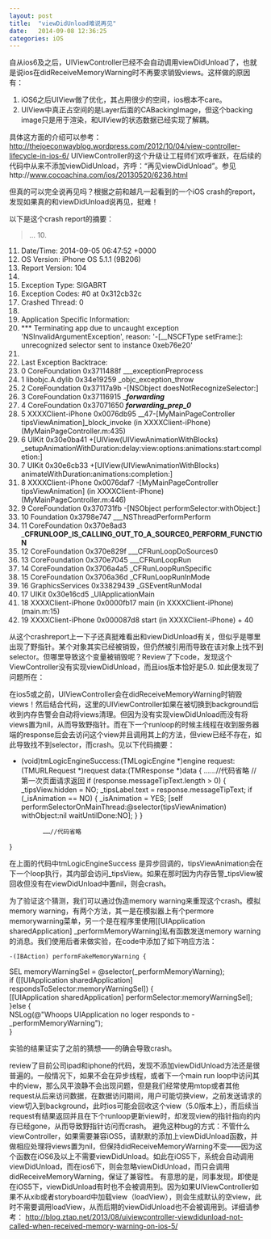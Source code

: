 ```yaml
---
layout: post
title:  "viewDidUnload难说再见"
date:   2014-09-08 12:36:25
categories: iOS
---
```


自从ios6及之后，UIViewController已经不会自动调用viewDidUnload了，也就是说ios在didReceiveMemoryWarning时不再要求销毁views。这样做的原因有：

 1. iOS6之后UIView做了优化，其占用很少的空间，ios根本不care。
 2. UIView中真正占空间的是Layer后面的CABackingImage，但这个backing image只是用于渲染，和UIView的状态数据已经实现了解耦。

具体这方面的介绍可以参考：http://thejoeconwayblog.wordpress.com/2012/10/04/view-controller-lifecycle-in-ios-6/
UIViewController的这个升级让工程师们欢呼雀跃，在后续的代码中从来不添加viewDidUnload，齐呼：“再见viewDidUnload”。参见http://www.cocoachina.com/ios/20130520/6236.html

但真的可以完全说再见吗？根据之前和越凡一起看到的一个iOS crash的report，发现如果真的和viewDidUnload说再见，挺难！

以下是这个crash report的摘要：

>
>...
>10.	 
11.	Date/Time: 2014-09-05 06:47:52 +0000
12.	OS Version: iPhone OS 5.1.1 (9B206)
13.	Report Version: 104
14.	 
15.	Exception Type: SIGABRT
16.	Exception Codes: #0 at 0x312cb32c
17.	Crashed Thread: 0
18.	 
19.	Application Specific Information:
20.	*** Terminating app due to uncaught exception 'NSInvalidArgumentException', reason: '-[__NSCFType setFrame:]: unrecognized selector sent to instance 0xeb76e20'
21.	 
22.	Last Exception Backtrace:
23.	0 CoreFoundation 0x3711488f ___exceptionPreprocess
24.	1 libobjc.A.dylib 0x34e19259 _objc_exception_throw
25.	2 CoreFoundation 0x37117a9b -[NSObject doesNotRecognizeSelector:]
26.	3 CoreFoundation 0x37116915 ____forwarding___
27.	4 CoreFoundation 0x37071650 ___forwarding_prep_0___
28.	5 XXXXClient-iPhone 0x0076db95 __47-[MyMainPageController tipsViewAnimation]_block_invoke (in XXXXClient-iPhone) (MyMainPageController.m:435)
29.	6 UIKit 0x30e0ba41 +[UIView(UIViewAnimationWithBlocks) _setupAnimationWithDuration:delay:view:options:animations:start:completion:]
30.	7 UIKit 0x30e6cb33 +[UIView(UIViewAnimationWithBlocks) animateWithDuration:animations:completion:]
31.	8 XXXXClient-iPhone 0x0076daf7 -[MyMainPageController tipsViewAnimation] (in XXXXClient-iPhone) (MyMainPageController.m:446)
32.	9 CoreFoundation 0x370731fb -[NSObject performSelector:withObject:]
33.	10 Foundation 0x3798e747 ___NSThreadPerformPerform
34.	11 CoreFoundation 0x370e8ad3 ___CFRUNLOOP_IS_CALLING_OUT_TO_A_SOURCE0_PERFORM_FUNCTION__
35.	12 CoreFoundation 0x370e829f ___CFRunLoopDoSources0
36.	13 CoreFoundation 0x370e7045 ___CFRunLoopRun
37.	14 CoreFoundation 0x3706a4a5 _CFRunLoopRunSpecific
38.	15 CoreFoundation 0x3706a36d _CFRunLoopRunInMode
39.	16 GraphicsServices 0x33829439 _GSEventRunModal
40.	17 UIKit 0x30e16cd5 _UIApplicationMain
41.	18 XXXXClient-iPhone 0x0000fb17 main (in XXXXClient-iPhone) (main.m:15)
42.	19 XXXXClient-iPhone 0x000087d8 start (in XXXXClient-iPhone) + 40

从这个crashreport上一下子还真挺难看出和viewDidUnload有关，但似乎是哪里出现了野指针。某个对象其实已经被销毁，但仍然被引用而导致在该对象上找不到selector。但哪里导致这个变量被销毁呢？Review了下code，发现这个ViewController没有实现viewDidUnload，而且ios版本恰好是5.0.
如此便发现了问题所在：

在ios5或之前，UIViewController会在didReceiveMemoryWarning时销毁views！然后结合代码，这里的UIViewController如果在被切换到background后收到内存告警会自动将views清理。但因为没有实现viewDidUnload而没有将views置为nil，从而导致野指针。而在下一个runloop的时候主线程在收到服务器端的response后会去访问这个view并且调用其上的方法，但view已经不存在，如此导致找不到selector，而crash。见以下代码摘要：

   - (void)tmLogicEngineSuccess:(TMLogicEngine *)engine request:(TMURLRequest *)request data:(TMResponse *)data
   {
       ……//代码省略
                   //第一次页面请求返回
                   if (response.messageTipText.length > 0) {
                       _tipsView.hidden = NO;
                       _tipsLabel.text = response.messageTipText;
                       if (_isAnimation == NO) {
                           _isAnimation = YES;
                           [self performSelectorOnMainThread:@selector(tipsViewAnimation) withObject:nil waitUntilDone:NO];
                       }
                   }
      
               ……//代码省略
   }

在上面的代码中tmLogicEngineSuccess 是异步回调的，tipsViewAnimation会在下一个loop执行，其内部会访问_tipsView。如果在那时因为内存告警_tipsView被回收但没有在viewDidUnload中置nil，则会crash。

为了验证这个猜测，我们可以通过伪造memory warning来重现这个crash。模拟memory warning，有两个方法，其一是在模拟器上有个permore memorywarning菜单，另一个是在程序里使用[[UIApplication sharedApplication] _performMemoryWarning]私有函数发送memory warning的消息。我们使用后者来做实验，在code中添加了如下响应方法：

    -(IBAction) performFakeMemoryWarning {        
   SEL memoryWarningSel = @selector(_performMemoryWarning);     
   if ([[UIApplication sharedApplication] respondsToSelector:memoryWarningSel])    {       
      [[UIApplication sharedApplication] performSelector:memoryWarningSel];     
   }else {       
      NSLog(@"Whoops UIApplication no loger responds to -_performMemoryWarning");     
   }   

实验的结果证实了之前的猜想——的确会导致crash。

review了目前公司ipad和iphone的代码，发现不添加viewDidUnload方法还是很普遍的。一般情况下，如果不会在异步线程，或者下一个main run loop中访问其中的view，那么风平浪静不会出现问题，但是我们经常使用mtop或者其他request从后来访问数据，在数据访问期间，用户可能切换view，之前发送请求的view切入到background，此时ios可能会回收这个view（5.0版本上），而后续当request有结果返回并且在下个runloop更新view时，却发现view的指针指向的内存已经gone，从而导致野指针访问而crash。
避免这种bug的方式：不管什么viewController，如果需要兼容iOS5，请默默的添加上viewDidUnload函数，并做相应处理将views置为nil，但保持didReceiveMemoryWarning不变——因为这个函数在iOS6及以上不需要viewDidUnload。如此在iOS5下，系统会自动调用viewDidUnload，而在ios6下，则会忽略viewDidUnload，而只会调用didReceiveMemoryWarning，保证了兼容性。
有意思的是，同事发现，即使是在iOS5下，viewDidUnload有时也不会被调用到。因为如果UIViewController如果不从xib或者storyboard中加载view（loadView），则会生成默认的空view，此时不需要调用loadView，从而后期的viewDidUnload也不会被调用到。详细请参考：
http://blog.ztap.net/2013/08/uiviewcontroller-viewdidunload-not-called-when-received-memory-warning-on-ios-5/

